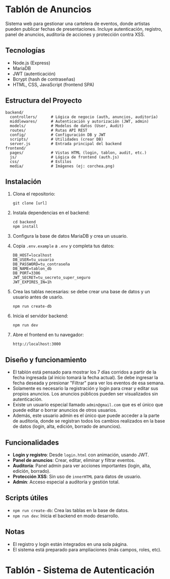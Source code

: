 # Tablón de Anuncios

Sistema web para gestionar una cartelera de eventos, donde artistas pueden publicar fechas de presentaciones. Incluye autenticación, registro, panel de anuncios, auditoría de acciones y protección contra XSS.
## Tecnologías
- Node.js (Express)
- MariaDB
- JWT (autenticación)
- Bcrypt (hash de contraseñas)
- HTML, CSS, JavaScript (frontend SPA)

## Estructura del Proyecto

```
backend/
  controllers/      # Lógica de negocio (auth, anuncios, auditoría)
  middlewares/      # Autenticación y autorización (JWT, admin)
  models/           # Modelos de datos (User, Audit)
  routes/           # Rutas API REST
  config/           # Configuración DB y JWT
  scripts/          # Utilidades (crear DB)
  server.js         # Entrada principal del backend
frontend/
  pages/            # Vistas HTML (login, tablon, audit, etc.)
  js/               # Lógica de frontend (auth.js)
  css/              # Estilos
  media/            # Imágenes (ej: corchea.png)
```

## Instalación

1. Clona el repositorio:
	```
	git clone [url]
	```

2. Instala dependencias en el backend:
	```
	cd backend
	npm install
	```

3. Configura la base de datos MariaDB y crea un usuario.

4. Copia `.env.example` a `.env` y completa tus datos:
	```
	DB_HOST=localhost
	DB_USER=tu_usuario
	DB_PASSWORD=tu_contraseña
	DB_NAME=tablon_db
	DB_PORT=3306
	JWT_SECRET=tu_secreto_super_seguro
	JWT_EXPIRES_IN=1h
	```

5. Crea las tablas necesarias:
se debe crear una base de datos y un usuario antes de usarlo.

	```
	npm run create-db
	```

6. Inicia el servidor backend:
	```
	npm run dev
	```

7. Abre el frontend en tu navegador:
	```
	http://localhost:3000
	```

## Diseño y funcionamiento

- El tablón está pensado para mostrar los 7 días corridos a partir de la fecha ingresada (al inicio tomará la fecha actual). Se debe ingresar la fecha deseada y presionar "Filtrar" para ver los eventos de esa semana.
- Solamente es necesario la registración y login para crear y editar sus propios anuncios. Los anuncios públicos pueden ser visualizados sin autenticación.
- Existe un usuario especial llamado `admin@gmail.com` que es el único que puede editar o borrar anuncios de otros usuarios.
- Además, este usuario admin es el único que puede acceder a la parte de auditoría, donde se registran todos los cambios realizados en la base de datos (login, alta, edición, borrado de anuncios).

## Funcionalidades

- **Login y registro**: Desde `login.html` con animación, usando JWT.
- **Panel de anuncios**: Crear, editar, eliminar y filtrar eventos.
- **Auditoría**: Panel admin para ver acciones importantes (login, alta, edición, borrado).
- **Protección XSS**: Sin uso de `innerHTML` para datos de usuario.
- **Admin**: Acceso especial a auditoría y gestión total.

## Scripts útiles

- `npm run create-db`: Crea las tablas en la base de datos.
- `npm run dev`: Inicia el backend en modo desarrollo.

## Notas

- El registro y login están integrados en una sola página.
- El sistema está preparado para ampliaciones (más campos, roles, etc).
# Tablón - Sistema de Autenticación

